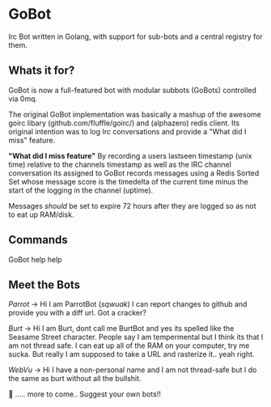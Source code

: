 GoBot
=====
Irc Bot written in Golang, with support for sub-bots and a central registry for them.


Whats it for?
-------------
GoBot is now a full-featured bot with modular subbots (GoBots) controlled via 
0mq.

The original GoBot implementation was basically a mashup of the awesome goirc 
libary (github.com/fluffle/goirc/) and (alphazero) redis client. Its original 
intention was to log Irc conversations and provide a "What did I miss" feature.

**"What did I miss feature"**
By recording a users lastseen timestamp (unix time) relative
to the channels timestamp as well as the IRC channel conversation its assigned 
to GoBot records messages using a Redis Sorted Set whose message score is the timedelta
of the current time minus the start of the logging in the channel (uptime).

Messages *should* be set to expire 72 hours after they are logged so as not to eat up RAM/disk.

Commands
--------

GoBot help help

Meet the Bots
-------------

*Parrot*  -> Hi I am ParrotBot (*sqwuak*) I can report changes to github and provide you with a diff url.  Got a cracker? 

*Burt*    -> Hi I am Burt, dont call me BurtBot and yes its spelled like the Seasame Street character. People say I am tempermental but I think its that I am not thread safe. I can eat up all of the RAM on your computer, try me sucka. But really I am supposed to take a URL and rasterize it.. yeah right.

*WebVu*   -> Hi I have a non-personal name and I am not thread-safe but I do the same as burt without all the bullshit.

:japanese_ogre:
..... more to come.. Suggest your own bots!!
